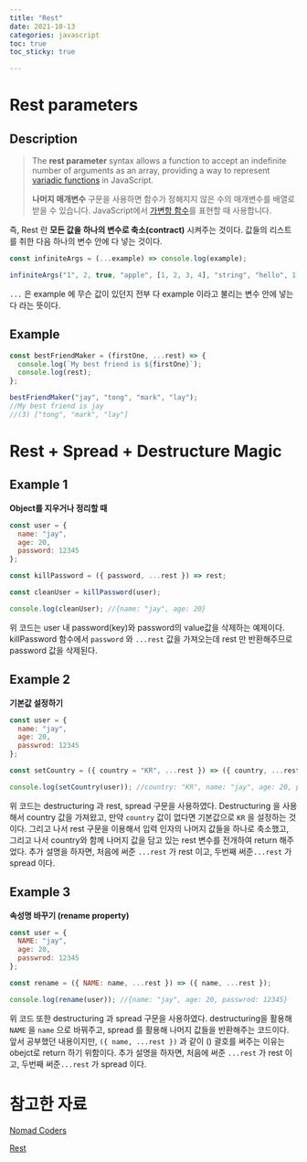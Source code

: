 ```yaml
---
title: "Rest"
date: 2021-10-13
categories: javascript
toc: true
toc_sticky: true

---
```


# Rest parameters

## Description

> The **rest parameter** syntax allows a function to accept an indefinite number of arguments as an array, providing a way to represent [variadic functions](https://en.wikipedia.org/wiki/Variadic_function) in JavaScript.
>
> **나머지 매개변수** 구문을 사용하면 함수가 정해지지 않은 수의 매개변수를 배열로 받을 수 있습니다. JavaScript에서 [가변항 함수](https://en.wikipedia.org/wiki/Variadic_function)를 표현할 때 사용합니다.

즉, Rest 란 **모든 값을 하나의 변수로 축소(contract)** 시켜주는 것이다. 값들의 리스트를 취한 다음 하나의 변수 안에 다 넣는 것이다. 

```javascript
const infiniteArgs = (...example) => console.log(example);

infiniteArgs("1", 2, true, "apple", [1, 2, 3, 4], "string", "hello", 1); //(8) ["1", 2, true, "apple", Array(4), "string", "hello", 1]
```

`...` 은 example 에 무슨 값이 있던지 전부 다 example 이라고 불리는 변수 안에 넣는다 라는 뜻이다.

## Example

```javascript
const bestFriendMaker = (firstOne, ...rest) => {
  console.log(`My best friend is ${firstOne}`);
  console.log(rest);
};

bestFriendMaker("jay", "tong", "mark", "lay");
//My best friend is jay 
//(3) ["tong", "mark", "lay"]
```

# Rest + Spread + Destructure Magic

## Example 1

**Object를 지우거나 정리할 때**

```javascript
const user = {
  name: "jay",
  age: 20,
  password: 12345
};

const killPassword = ({ password, ...rest }) => rest;

const cleanUser = killPassword(user);

console.log(cleanUser); //{name: "jay", age: 20}
```

위 코드는 user 내 password(key)와 password의 value값을 삭제하는 예제이다. killPassword 함수에서 `password` 와 `...rest` 값을 가져오는데 rest 만 반환해주므로 password 값을 삭제된다.

## Example 2

**기본값 설정하기**

```javascript
const user = {
  name: "jay",
  age: 20,
  passwrod: 12345
};

const setCountry = ({ country = "KR", ...rest }) => ({ country, ...rest });

console.log(setCountry(user)); //country: "KR", name: "jay", age: 20, passwrod: 12345}
```

위 코드는 destructuring 과 rest, spread 구문을 사용하였다. Destructuring 을 사용해서 country 값을 가져왔고, 만약 `country` 값이 없다면 기본값으로 `KR` 을 설정하는 것이다. 그리고 나서 rest 구문을 이용해서 입력 인자의 나머지 값들을 하나로 축소했고, 그리고 나서 country와 함께 나머지 값을 담고 있는 rest 변수를 전개하여 return 해주었다. 추가 설명을 하자면, 처음에 써준  `...rest` 가 rest 이고, 두번째 써준`...rest` 가 spread 이다.

## Example 3

**속성명 바꾸기 (rename property)**

```javascript
const user = {
  NAME: "jay",
  age: 20,
  passwrod: 12345
};

const rename = ({ NAME: name, ...rest }) => ({ name, ...rest });

console.log(rename(user)); //{name: "jay", age: 20, passwrod: 12345}
```

위 코드 또한 destructuring 과 spread 구문을 사용하였다. destructuring을 활용해 `NAME` 을 `name` 으로 바꿔주고, spread 를 활용해 나머지 값들을 반환해주는 코드이다. 앞서 공부했던 내용이지만, `({ name, ...rest })`  과 같이 () 괄호를 써주는 이유는 obejct로 return 하기 위함이다. 추가 설명을 하자면, 처음에 써준  `...rest` 가 rest 이고, 두번째 써준`...rest` 가 spread 이다.

# 참고한 자료

[Nomad Coders](https://nomadcoders.co/es6-once-and-for-all)

[Rest](https://developer.mozilla.org/ko/docs/Web/JavaScript/Reference/Functions/rest_parameters)